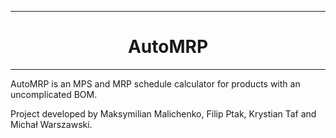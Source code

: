 ***

<h1 align="center">
    AutoMRP
</h1>

***

AutoMRP is an MPS and MRP schedule calculator for products with an uncomplicated BOM.

Project developed by Maksymilian Malichenko, Filip Ptak, Krystian Taf and Michał Warszawski.
